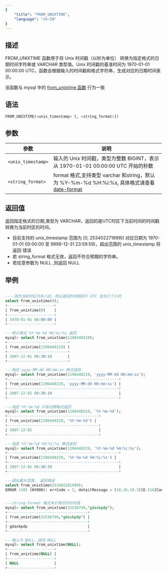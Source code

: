 ```yaml
---
{
    "title": "FROM_UNIXTIME",
    "language": "zh-CN"
}
---
```


## 描述

FROM_UNIXTIME 函数用于将 Unix 时间戳（以秒为单位） 转换为指定格式的日期时间字符串或 VARCHAR 类型值。Unix 时间戳的基准时间为 1970-01-01 00:00:00 UTC，函数会根据输入的时间戳和格式字符串，生成对应的日期时间表示。


该函数与 mysql 中的 [from_unixtime 函数](https://dev.mysql.com/doc/refman/8.4/en/date-and-time-functions.html#function_from-unixtime) 行为一致


## 语法

```sql
FROM_UNIXTIME(<unix_timestamp> [, <string_format>])
```

## 参数

| 参数 | 说明 |
| -- | -- |
| `<unix_timestamp>` | 输入的 Unix 时间戳，类型为整数 BIGINT，表示从 1970-01-01 00:00:00 UTC 开始的秒数 |
| `<string_format>` | format 格式,支持类型 varchar 和string，默认为 %Y-%m-%d %H:%i:%s, 具体格式请查看 [date-format](./date-format)|

## 返回值

返回指定格式的日期,类型为 VARCHAR，返回的是UTC时区下当前时间的时间戳转换为当前时区的时间。
- 目前支持的 unix_timestamp 范围为 [0,  253402271999]( 对应日期为 1970-01-01 00:00:00 至 9999-12-31 23:59:59)，超出范围的 unix_timestamp 将返回 错误
- 若 string_format 格式无效，返回不符合预期的字符串。
- 若任意参数为 NULL ,则返回 NULL

## 举例

```sql

----因为当前时区为东八区，所以返回时间相较于 UTC 会加八个小时
select from_unixtime(0);
+---------------------+
| from_unixtime(0)    |
+---------------------+
| 1970-01-01 08:00:00 |
+---------------------+

---默认格式 %Y-%m-%d %H:%i:%s 返回
mysql> select from_unixtime(1196440219);
+---------------------------+
| from_unixtime(1196440219) |
+---------------------------+
| 2007-12-01 00:30:19       |
+---------------------------+

---指定 yyyy-MM-dd HH:mm:ss 格式返回
mysql> select from_unixtime(1196440219, 'yyyy-MM-dd HH:mm:ss');
+--------------------------------------------------+
| from_unixtime(1196440219, 'yyyy-MM-dd HH:mm:ss') |
+--------------------------------------------------+
| 2007-12-01 00:30:19                              |
+--------------------------------------------------+

---指定 %Y-%m-%d 只有日期格式返回
mysql> select from_unixtime(1196440219, '%Y-%m-%d');
+-----------------------------------------+
| from_unixtime(1196440219, '%Y-%m-%d') |
+-----------------------------------------+
| 2007-12-01                              |
+-----------------------------------------+

---指定 %Y-%m-%d %H:%i:%s 格式返回
mysql> select from_unixtime(1196440219, '%Y-%m-%d %H:%i:%s');
+--------------------------------------------------+
| from_unixtime(1196440219, '%Y-%m-%d %H:%i:%s') |
+--------------------------------------------------+
| 2007-12-01 00:30:19                              |
+--------------------------------------------------+

---超出最大范围， 返回错误
select from_unixtime(253402281999);
ERROR 1105 (HY000): errCode = 2, detailMessage = (10.16.10.3)[E-218]Cannot convert timestamp 253402281999 to valid date


---string-format 格式未引用任何时间值
mysql> select from_unixtime(32536799,"gdaskpdp");
+------------------------------------+
| from_unixtime(32536799,"gdaskpdp") |
+------------------------------------+
| gdaskpdp                           |
+------------------------------------+

---输入为 NULL，返回 NULL
mysql> select from_unixtime(NULL);
+---------------------+
| from_unixtime(NULL) |
+---------------------+
| NULL                |
+---------------------+
```